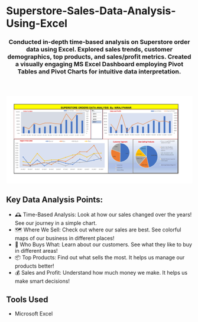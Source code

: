 # Superstore-Sales-Data-Analysis-Using-Excel
<!DOCTYPE html>
<html lang="en">

<head>
    <meta charset="UTF-8">
    <meta name="viewport" content="width=device-width, initial-scale=1.0">
    <link rel="stylesheet" href="styles.css">
    <title>Excel Project</title>
</head>

<body>
    <header>
          <h3>Conducted in-depth time-based analysis on Superstore order data using Excel.
                  Explored sales trends, customer demographics, top products, and
 sales/profit metrics. Created a visually
 engaging MS Excel Dashboard employing
 Pivot Tables and Pivot Charts for intuitive
 data interpretation. </h3>
    </header>
    <section id="project-details">
        <div class="project-image">
            <!-- Replace the source attribute with the actual path to your project image -->
            <img src="https://raw.githubusercontent.com/NirajPawar2004/Superstore-Sales-Data-Analysis-Using-Excel/main/SuperStore%20Orders%20Data%20Analysis%20Dashboard_pages-to-jpg-0001.jpg"
                alt="Dashboard Preview" style="width: 650px; height: auto;">
        </div>
        <div class="project-description">
            <h2>Key Data Analysis Points:</h2>
            <ul>
                <li>🕰 Time-Based Analysis: Look at how our sales changed over the years! See our journey in a simple chart.</li>
                <li>🗺 Where We Sell: Check out where our sales are best. See colorful maps of our business in different places! </li>
                <li>🎯 Who Buys What: Learn about our customers. See what they like to buy in different areas! </li>
                <li>📦 Top Products: Find out what sells the most. It helps us manage our products better! </li>
                <li>💰 Sales and Profit: Understand how much money we make. It helps us make smart decisions! </li>
            </ul>
            <h2>Tools Used</h2>
            <ul>
                <li>Microsoft Excel</li>
            </ul>
        </div>
    </section>
</body>
</html>
